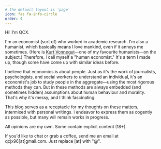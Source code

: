 ```yaml
---
# the default layout is 'page'
icon: fas fa-info-circle
order: 4
---
```


<!-- > Add Markdown syntax content to file `_tabs/about.md`{: .filepath } and it will show up on this page.
{: .prompt-tip } -->

Hi! I'm QCX.

I'm an economist (sort of) who worked in academic research. I'm also a humanist, which basically means I love mankind, even if it annoys me sometimes. (Here is [Kurt Vonnegut](https://youtu.be/4_RUgnC1lm8?si=BDQEV-db7JAUGbn_&t=2118)&mdash;one of my favourite humanists&mdash;on the subject.) Therefore, I call myself a "human economist." It's a term I made up, though some have come up with similar ideas before.

I believe that economics is about people. Just as it's the work of journalists, psychologists, and social workers to understand an individual, it's an economist's job to study people in the aggregate&mdash;using the most rigorous methods they can. But in these methods are always embedded (and sometimes hidden) assumptions about human behaviour and morality. That's why it's messy, and I think fascinating.

This blog serves as a receptacle for my thoughts on these matters, intermixed with personal writings. I endeavor to express them as cogently as possible, but many will remain works in progress.

All opinions are my own. Some contain explicit content (18+).

If you'd like to chat or grab a coffee, send me an email at qcjx96[at]gmail.com. Just replace [at] with "@".